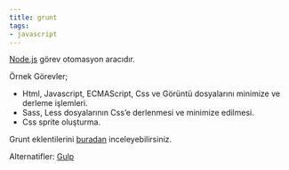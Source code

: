 ```yaml
---
title: grunt
tags:
- javascript
---
```


[Node.js](/nodejs) görev otomasyon aracıdır.

Örnek Görevler; 
*  Html, Javascript, ECMAScript, Css ve Görüntü dosyalarını minimize ve derleme işlemleri.
*  Sass, Less dosyalarının Css’e derlenmesi ve minimize edilmesi.
*  Css sprite oluşturma.

Grunt eklentilerini [buradan](https://gruntjs.com/plugins) inceleyebilirsiniz.

Alternatifler: [Gulp](/gulp)

